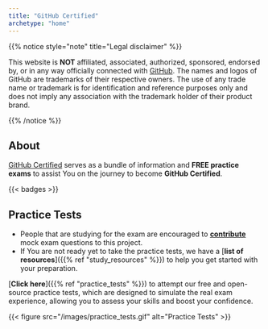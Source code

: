 ```yaml
---
title: "GitHub Certified"
archetype: "home"
---
```



{{% notice style="note" title="Legal disclaimer" %}}


This website is **NOT** affiliated, associated, authorized, sponsored, endorsed by, or in any way officially connected with [GitHub](https://github.com/). The names and logos of GitHub are trademarks of their respective owners. The use of any trade name or trademark is for identification and reference purposes only and does not imply any association with the trademark holder of their product brand.

{{% /notice %}}

##  About 

[GitHub Certified](https://githubcertified.com/) serves as a bundle of information and **FREE practice exams** to assist You on the journey to become **GitHub Certified**.

{{< badges >}}

## Practice Tests

- People that are studying for the exam are encouraged to [**contribute**](https://github.com/FidelusAleksander/githubcertified/blob/master/CONTRIBUTING.md) mock exam questions to this project.
- If You are not ready yet to take the practice tests, we have a [**list of resources**]({{% ref "study_resources" %}}) to help you get started with your preparation.

[**Click here**]({{% ref "practice_tests" %}}) to attempt our free and open-source practice tests, which are designed to simulate the real exam experience, allowing you to assess your skills and boost your confidence.

{{< figure src="/images/practice_tests.gif" alt="Practice Tests" >}}
